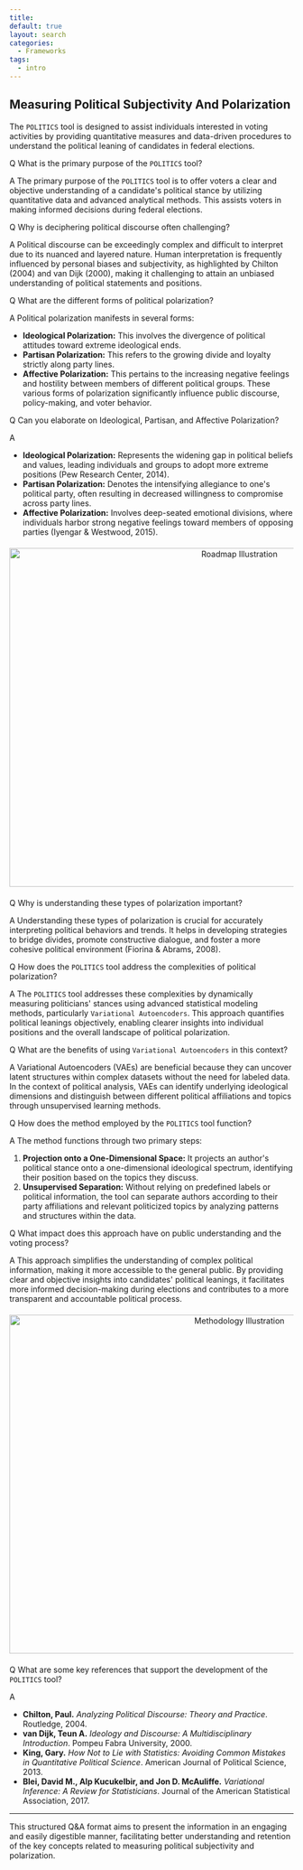 ```yaml
---
title:
default: true
layout: search
categories:
  - Frameworks
tags:
  - intro
---
```




## <span id="title-politics" style="margin-bottom: 10px"> Measuring Political Subjectivity And Polarization</span>

<p></p>


The `POLITICS` tool is designed to assist individuals interested in voting activities by providing quantitative measures and data-driven procedures to understand the political leaning of candidates in federal elections.

<span class="label label-danger">Q</span> What is the primary purpose of the `POLITICS` tool?

<span class="label label-success">A</span> The primary purpose of the `POLITICS` tool is to offer voters a clear and objective understanding of a candidate's political stance by utilizing quantitative data and advanced analytical methods. This assists voters in making informed decisions during federal elections.

<span class="label label-danger">Q</span> Why is deciphering political discourse often challenging?

<span class="label label-success">A</span> Political discourse can be exceedingly complex and difficult to interpret due to its nuanced and layered nature. Human interpretation is frequently influenced by personal biases and subjectivity, as highlighted by Chilton (2004) and van Dijk (2000), making it challenging to attain an unbiased understanding of political statements and positions.

<span class="label label-danger">Q</span> What are the different forms of political polarization?

<span class="label label-success">A</span> Political polarization manifests in several forms:
- **Ideological Polarization:** This involves the divergence of political attitudes toward extreme ideological ends.
- **Partisan Polarization:** This refers to the growing divide and loyalty strictly along party lines.
- **Affective Polarization:** This pertains to the increasing negative feelings and hostility between members of different political groups.
These various forms of polarization significantly influence public discourse, policy-making, and voter behavior.

<span class="label label-danger">Q</span> Can you elaborate on Ideological, Partisan, and Affective Polarization?

<span class="label label-success">A</span>
- **Ideological Polarization:** Represents the widening gap in political beliefs and values, leading individuals and groups to adopt more extreme positions (Pew Research Center, 2014).
- **Partisan Polarization:** Denotes the intensifying allegiance to one's political party, often resulting in decreased willingness to compromise across party lines.
- **Affective Polarization:** Involves deep-seated emotional divisions, where individuals harbor strong negative feelings toward members of opposing parties (Iyengar & Westwood, 2015).


<div style="text-align: center; margin: 20px 0;">
    <img src="https://raw.githubusercontent.com/shiyis/politics-docs/main/assets/images/roadmap.jpeg" alt="Roadmap Illustration" width="800" height="600">
</div>

<span class="label label-danger">Q</span> Why is understanding these types of polarization important?

<span class="label label-success">A</span> Understanding these types of polarization is crucial for accurately interpreting political behaviors and trends. It helps in developing strategies to bridge divides, promote constructive dialogue, and foster a more cohesive political environment (Fiorina & Abrams, 2008).

<span class="label label-danger">Q</span> How does the `POLITICS` tool address the complexities of political polarization?

<span class="label label-success">A</span> The `POLITICS` tool addresses these complexities by dynamically measuring politicians' stances using advanced statistical modeling methods, particularly `Variational Autoencoders`. This approach quantifies political leanings objectively, enabling clearer insights into individual positions and the overall landscape of political polarization.

<span class="label label-danger">Q</span> What are the benefits of using `Variational Autoencoders` in this context?

<span class="label label-success">A</span> Variational Autoencoders (VAEs) are beneficial because they can uncover latent structures within complex datasets without the need for labeled data. In the context of political analysis, VAEs can identify underlying ideological dimensions and distinguish between different political affiliations and topics through unsupervised learning methods.

<span class="label label-danger">Q</span> How does the method employed by the `POLITICS` tool function?

<span class="label label-success">A</span> The method functions through two primary steps:
1. **Projection onto a One-Dimensional Space:** It projects an author's political stance onto a one-dimensional ideological spectrum, identifying their position based on the topics they discuss.
2. **Unsupervised Separation:** Without relying on predefined labels or political information, the tool can separate authors according to their party affiliations and relevant politicized topics by analyzing patterns and structures within the data.


<span class="label label-danger">Q</span> What impact does this approach have on public understanding and the voting process?

<span class="label label-success">A</span> This approach simplifies the understanding of complex political information, making it more accessible to the general public. By providing clear and objective insights into candidates' political leanings, it facilitates more informed decision-making during elections and contributes to a more transparent and accountable political process.

<div style="text-align: center; margin: 20px 0;">
    <img src="https://raw.githubusercontent.com/shiyis/politics-docs/main/assets/images/method.png" alt="Methodology Illustration" width="800" height="600">
</div>

<span class="label label-danger">Q</span> What are some key references that support the development of the `POLITICS` tool?

<span class="label label-success">A</span>
- **Chilton, Paul.** *Analyzing Political Discourse: Theory and Practice*. Routledge, 2004.
- **van Dijk, Teun A.** *Ideology and Discourse: A Multidisciplinary Introduction*. Pompeu Fabra University, 2000.
- **King, Gary.** *How Not to Lie with Statistics: Avoiding Common Mistakes in Quantitative Political Science*. American Journal of Political Science, 2013.
- **Blei, David M., Alp Kucukelbir, and Jon D. McAuliffe.** *Variational Inference: A Review for Statisticians*. Journal of the American Statistical Association, 2017.

---

This structured Q&A format aims to present the information in an engaging and easily digestible manner, facilitating better understanding and retention of the key concepts related to measuring political subjectivity and polarization.
